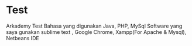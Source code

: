 # Test
Arkademy Test
Bahasa yang digunakan Java, PHP, MySql
Software yang saya gunakan sublime text , Google Chrome, Xampp(For Apache & Mysql), Netbeans IDE

